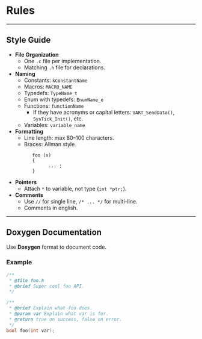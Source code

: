 # Rules

---

## Style Guide

- **File Organization**
  - One `.c` file per implementation.
  - Matching `.h` file for declarations.
- **Naming**
  - Constants: `kConstantName`
  - Macros: `MACRO_NAME`
  - Typedefs: `TypeName_t`
  - Enum with typedefs: `EnumName_e`
  - Functions: `functionName`
    - If they have acronyms or capital letters: `UART_SendData()`, `SysTick_Init()`, etc.
  - Variables: `variable_name`
- **Formatting**
  - Line length: max 80–100 characters.
  - Braces: Allman style.
    ```
       foo (x)
       { 
             ... ;
       }
    ```
- **Pointers**
  - Attach `*` to variable, not type (`int *ptr;`).
- **Comments**
  - Use `//` for single line, `/* ... */` for multi-line.
  - Comments in english.
---

## Doxygen Documentation

Use **Doxygen** format to document code.

### Example

```c
/**
 * @file foo.h
 * @brief Super cool foo API.
 */

/**
 * @brief Explain what foo does.  
 * @param var Explain what var is for.
 * @return true on success, false on error.
 */
bool foo(int var);
```

